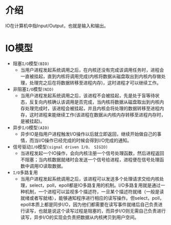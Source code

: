 # 介绍

IO在计算机中指Input/Output，也就是输入和输出。



# IO模型

- 阻塞`I/O`模型`(BIO)`
  - 当用户进程发起系统调用之后，在内核还没有完成该调用任务时，进程会一直被挂起，直到内核将调用完成(内核将数据从磁盘取出到内核内存做处理，处理完之后在将数据转移至进程内存)，这时进程才可以继续工作。
- 非阻塞`I/O`模型`(NIO)`
  - 当用户进程发起系统调用之后，该进程不会被挂起，先是处于盲等待状态，反复向内核确认该调用是否完成，当内核将数据从磁盘取出到内核内存处理完成时，该进程会被挂起，并且内核会将处理的数据转移至进程内存，这时进程来能继续工作(该进程在数据从内核内存转移至进程内存时，是被挂起)。
- 异步`I/O`模型`(AIO)`
  - 异步IO是指用户进程触发I/O操作以后就立即返回，继续开始做自己的事情，而当I/O操作已经完成的时候会得到I/O完成的通知。
- 信号驱动`I/O`模型`(signal driven I/O， SIGIO)`
  - 当进程发起一个IO操作，会向内核注册一个信号处理函数，然后进程返回不阻塞；当内核数据就绪时会发送一个信号给进程，进程便在信号处理函数中调用IO读取数据。
- `I/O`多路复用
  - 当用户进程发起系统调用之后，该进程可以发送多个处理请求交给内核处理，select，poll，epoll都是IO多路复用的机制。I/O多路复用就是通过一种机制，一个进程可以监视多个描述符，一旦某个描述符就绪（一般是读就绪或者写就绪），能够通知程序进行相应的读写操作。但select，poll，epoll本质上都是同步I/O，因为他们都需要在读写事件就绪后自己负责进行读写，也就是说这个读写过程是阻塞的，而异步I/O则无需自己负责进行读写，异步I/O的实现会负责把数据从内核拷贝到用户空间。